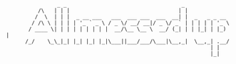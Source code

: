                     _ _                                    _               
              /\   | | |                                  | |              
             /  \  | | |  _ __ ___   ___  ___ ___  ___  __| |  _   _ _ __  
            / /\ \ | | | | '_ ` _ \ / _ \/ __/ __|/ _ \/ _` | | | | | '_ \
           / ____ \| | | | | | | | |  __/\__ \__ \  __/ (_| | | |_| | |_) |
          /_/    \_\_|_| |_| |_| |_|\___||___/___/\___|\__,_|  \__,_| .__/
                                                                    | |    
                                                                    |_|    
